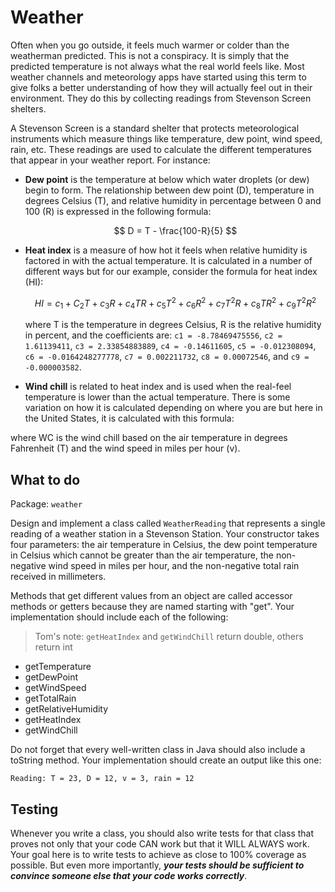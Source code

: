 # Weather

Often when you go outside, it feels much warmer or colder than the weatherman predicted. This is not a conspiracy. It is simply that the predicted temperature is not always what the real world feels like. Most weather channels and meteorology apps have started using this term to give folks a better understanding of how they will actually feel out in their environment. They do this by collecting readings from Stevenson Screen shelters.

A Stevenson Screen is a standard shelter that protects meteorological instruments which measure things like temperature, dew point, wind speed, rain, etc. These readings are used to calculate the different temperatures that appear in your weather report. For instance:

- **Dew point** is the temperature at below which water droplets (or dew) begin to form. The relationship between dew point (D), temperature in degrees Celsius (T), and relative humidity in percentage between 0 and 100 (R) is expressed in the following formula:

  $$
  D = T - \frac{100-R}{5}
  $$

- **Heat index** is a measure of how hot it feels when relative humidity is factored in with the actual temperature. It is calculated in a number of different ways but for our example, consider the formula for heat index (HI):

  $$
  HI = c_1 + C_2T + c_3R + c_4TR + c_5T^2 + c_6R^2 + c_7T^2R + c_8TR^2 + c_9T^2R^2
  $$

  where T is the temperature in degrees Celsius, R is the relative humidity in percent, and the coefficients are: `c1 = -8.78469475556`, `c2 = 1.61139411`, `c3 = 2.33854883889`, `c4 = -0.14611605`, `c5 = -0.012308094`, `c6 = -0.0164248277778`, `c7 = 0.002211732`, `c8 = 0.00072546`, and `c9 = -0.000003582`.

- **Wind chill** is related to heat index and is used when the real-feel temperature is lower than the actual temperature. There is some variation on how it is calculated depending on where you are but here in the United States, it is calculated with this formula:

where WC is the wind chill based on the air temperature in degrees Fahrenheit (T) and the wind speed in miles per hour (v).

## What to do

Package: `weather`

Design and implement a class called `WeatherReading` that represents a single reading of a weather station in a Stevenson Station. Your constructor takes four parameters: the air temperature in Celsius, the dew point temperature in Celsius which cannot be greater than the air temperature, the non-negative wind speed in miles per hour, and the non-negative total rain received in millimeters.

Methods that get different values from an object are called accessor methods or getters because they are named starting with "get". Your implementation should include each of the following:

> Tom's note:
> `getHeatIndex` and `getWindChill` return double, others return int

- getTemperature
- getDewPoint
- getWindSpeed
- getTotalRain
- getRelativeHumidity
- getHeatIndex
- getWindChill

Do not forget that every well-written class in Java should also include a toString method. Your implementation should create an output like this one:

`Reading: T = 23, D = 12, v = 3, rain = 12`

## Testing

Whenever you write a class, you should also write tests for that class that proves not only that your code CAN work but that it WILL ALWAYS work. Your goal here is to write tests to achieve as close to 100% coverage as possible. But even more importantly, **_your tests should be sufficient to convince someone else that your code works correctly_**.
